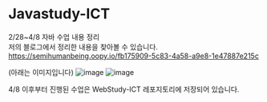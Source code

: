 # Javastudy-ICT
2/28~4/8 자바 수업 내용 정리<br>
저의 블로그에서 정리한 내용을 찾아볼 수 있습니다.<br>
https://semihumanbeing.oopy.io/fb175909-5c83-4a58-a9e8-1e47887e215c


(아래는 이미지입니다)
![image](https://user-images.githubusercontent.com/99929191/177062946-fca7d087-ce86-4fc2-84c7-fa04a9012619.png)
![image](https://user-images.githubusercontent.com/99929191/177062924-b1120288-eb31-4a98-867e-054485bc5ab4.png)

4/8 이후부터 진행된 수업은 WebStudy-ICT 레포지토리에 저장되어 있습니다.<br>
